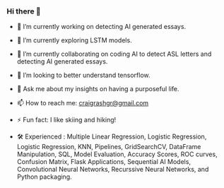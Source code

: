 ### Hi there 👋

- 🔭 I’m currently working on detecting AI generated essays.

- 🌱 I’m currently exploring LSTM models.

- 👯 I’m currently collaborating on coding AI to detect ASL letters and detecting AI generated essays. 

- 🤔 I’m looking to better understand tensorflow.

- 💬 Ask me about my insights on having a purposeful life. 

- 📫 How to reach me: craigrashgr@gmail.com 

- ⚡ Fun fact: I like skiing and hiking!

- 🛠️ Experienced : Multiple Linear Regression, Logistic Regression, Logistic Regression, KNN, Pipelines, GridSearchCV, DataFrame Manipulation, SQL, Model Evaluation, Accuracy Scores, ROC curves, Confusion Matrix, Flask Applications, Sequential AI Models, Convolutional Neural Networks, Recurssive Neural Networks, and Python packaging. 
